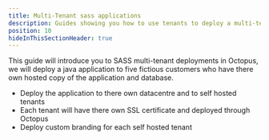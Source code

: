 ```yaml
---
title: Multi-Tenant sass applications
description: Guides showing you how to use tenants to deploy a multi-tenant application.
position: 10
hideInThisSectionHeader: true
---
```


This guide will introduce you to SASS multi-tenant deployments in Octopus, we will deploy a java application to five fictious customers who have there own hosted copy of the application and database. 

* Deploy the application to there own datacentre and to self hosted tenants
* Each tenant will have there own SSL certificate and deployed through Octopus
* Deploy custom branding for each self hosted tenant



